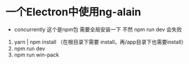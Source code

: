 # 一个Electron中使用ng-alain
  - concurrently 这个是npm包 需要全局安装一下 不然 npm run dev 会失败
1. yarn | npm install （在根目录下需要 install，再/app目录下也需要install）
2. npm run dev
3. npm run win-pack
